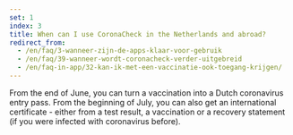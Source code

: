 ```yaml
---
set: 1
index: 3
title: When can I use CoronaCheck in the Netherlands and abroad?
redirect_from: 
  - /en/faq/3-wanneer-zijn-de-apps-klaar-voor-gebruik
  - /en/faq/39-wanneer-wordt-coronacheck-verder-uitgebreid
  - /en/faq-in-app/32-kan-ik-met-een-vaccinatie-ook-toegang-krijgen/
---
```

From the end of June, you can turn a vaccination into a Dutch coronavirus entry pass. From the beginning of July, you can also get an international certificate - either from a test result, a vaccination or a recovery statement (if you were infected with coronavirus before).
